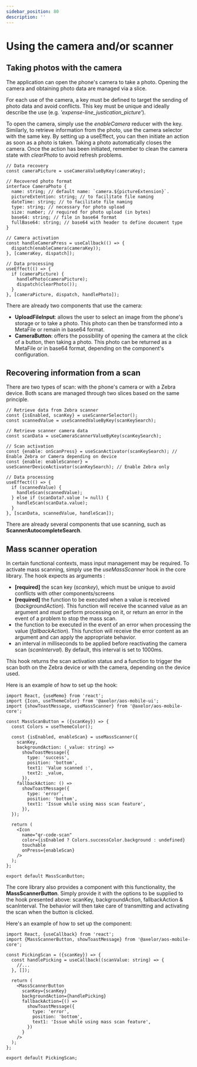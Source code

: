 ```yaml
---
sidebar_position: 80
description: ''
---
```


# Using the camera and/or scanner

## Taking photos with the camera

The application can open the phone's camera to take a photo. Opening the camera and obtaining photo data are managed via a slice.

For each use of the camera, a key must be defined to target the sending of photo data and avoid conflicts. This key must be unique and ideally describe the use (e.g. _'expense-line_justication_picture'_).

To open the camera, simply use the _enableCamera_ reducer with the key. Similarly, to retrieve information from the photo, use the camera selector with the same key. By setting up a useEffect, you can then initiate an action as soon as a photo is taken. Taking a photo automatically closes the camera. Once the action has been initiated, remember to clean the camera state with _clearPhoto_ to avoid refresh problems.

```tsx
// Data recovery
const cameraPicture = useCameraValueByKey(cameraKey);

// Recovered photo format
interface CameraPhoto {
  name: string; // default name: `camera.${pictureExtension}`.
  pictureExtention: string; // to facilitate file naming
  dateTime: string; // to facilitate file naming
  type: string; // necessary for photo upload
  size: number; // required for photo upload (in bytes)
  base64: string; // file in base64 format
  fullBase64: string; // base64 with header to define document type
}

// Camera activation
const handleCameraPress = useCallback(() => {
  dispatch(enableCamera(cameraKey));
}, [cameraKey, dispatch]);

// Data processing
useEffect(() => {
  if (cameraPicture) {
    handlePhoto(cameraPicture);
    dispatch(clearPhoto());
  }
}, [cameraPicture, dispatch, handlePhoto]);
```

There are already two components that use the camera:

- **UploadFileInput**: allows the user to select an image from the phone's storage or to take a photo. This photo can then be transformed into a MetaFile or remain in base64 format.
- **CameraButton**: offers the possibility of opening the camera at the click of a button, then taking a photo. This photo can be returned as a MetaFile or in base64 format, depending on the component's configuration.

## Recovering information from a scan

There are two types of scan: with the phone's camera or with a Zebra device. Both scans are managed through two slices based on the same principle.

```tsx
// Retrieve data from Zebra scanner
const {isEnabled, scanKey} = useScannerSelector();
const scannedValue = useScannedValueByKey(scanKeySearch);

// Retrieve scanner camera data
const scanData = useCameraScannerValueByKey(scanKeySearch);

// Scan activation
const {enable: onScanPress} = useScanActivator(scanKeySearch); // Enable Zebra or Camera depending on device
const {enable: enableScanner} = useScannerDeviceActivator(scanKeySearch); // Enable Zebra only

// Data processing
useEffect(() => {
  if (scannedValue) {
    handleScan(scannedValue);
  } else if (scanData?.value != null) {
    handleScan(scanData.value);
  }
}, [scanData, scannedValue, handleScan]);
```

There are already several components that use scanning, such as **ScannerAutocompleteSearch**.

## Mass scanner operation

In certain functional contexts, mass input management may be required. To activate mass scanning, simply use the _useMassScanner_ hook in the core library. The hook expects as arguments :

- **[required]** the scan key (_scankey_), which must be unique to avoid conflicts with other components/screens
- **[required]** the function to be executed when a value is received (_backgroundAction_). This function will receive the scanned value as an argument and must perform processing on it, or return an error in the event of a problem to stop the mass scan.
- the function to be executed in the event of an error when processing the value (_fallbackAction_). This function will receive the error content as an argument and can apply the appropriate behavior.
- an interval in milliseconds to be applied before reactivating the camera scan (_scanInterval_). By default, this interval is set to 1000ms.

This hook returns the scan activation status and a function to trigger the scan both on the Zebra device or with the camera, depending on the device used.

Here is an example of how to set up the hook:

```tsx
import React, {useMemo} from 'react';
import {Icon, useThemeColor} from '@axelor/aos-mobile-ui';
import {showToastMessage, useMassScanner} from '@axelor/aos-mobile-core';

const MassScanButton = ({scanKey}) => {
  const Colors = useThemeColor();

  const {isEnabled, enableScan} = useMassScanner({
    scanKey,
    backgroundAction: (_value: string) =>
      showToastMessage({
        type: 'success',
        position: 'bottom',
        text1: 'Value scanned :',
        text2: _value,
      }),
    fallbackAction: () =>
      showToastMessage({
        type: 'error',
        position: 'bottom',
        text1: 'Issue while using mass scan feature',
      }),
  });

  return (
    <Icon
      name="qr-code-scan"
      color={isEnabled ? Colors.successColor.background : undefined}
      touchable
      onPress={enableScan}
    />
  );
};

export default MassScanButton;
```

The core library also provides a component with this functionality, the **MassScannerButton**. Simply provide it with the options to be supplied to the hook presented above: scanKey, backgroundAction, fallbackAction & scanInterval. The behavior will then take care of transmitting and activating the scan when the button is clicked.

Here's an example of how to set up the component:

```tsx
import React, {useCallback} from 'react';
import {MassScannerButton, showToastMessage} from '@axelor/aos-mobile-core';

const PickingScan = ({scanKey}) => {
  const handlePicking = useCallback((scanValue: string) => {
    //...
  }, []);

  return (
    <MassScannerButton
      scanKey={scanKey}
      backgroundAction={handlePicking}
      fallbackAction={() =>
        showToastMessage({
          type: 'error',
          position: 'bottom',
          text1: 'Issue while using mass scan feature',
        })
      }
    />
  );
};

export default PickingScan;
```
